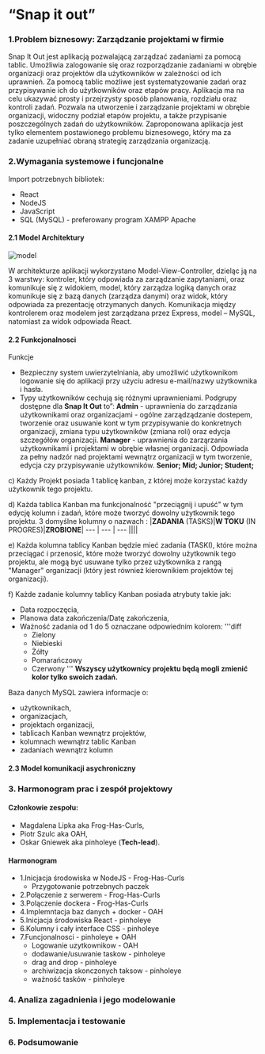 # <b> “Snap it out” </b>

### 1.Problem biznesowy: Zarządzanie projektami w firmie 

  Snap It Out jest aplikacją pozwalającą zarządzać zadaniami za pomocą tablic. Umożliwia zalogowanie się oraz rozporządzanie zadaniami w obrębie organizacji oraz projektów dla użytkowników w zależności od ich uprawnień. Za pomocą tablic możliwe jest systematyzowanie zadań oraz przypisywanie ich do użytkowników oraz etapów pracy. 
  Aplikacja ma na celu ukazywać prosty i przejrzysty sposób planowania, rozdziału oraz kontroli zadań. Pozwala na utworzenie i zarządzanie projektami w obrębie organizacji, widoczny podział etapów projektu, a także przypisanie poszczególnych zadań do użytkowników. 
Zaproponowana aplikacja jest tylko elementem postawionego problemu biznesowego, który ma za zadanie uzupełniać obraną strategię zarządzania organizacją.


### 2.Wymagania systemowe i funcjonalne
Import potrzebnych bibliotek:
- React 
- NodeJS
- JavaScript
- SQL (MySQL) - preferowany program XAMPP Apache 

#### 2.1 Model Architektury
![model](https://cdn.discordapp.com/attachments/789568040433352714/869276934025138176/the-mvc-pattern.png)

W architekturze aplikacji wykorzystano Model-View-Controller, dzieląc ją na 3 warstwy: kontroler, który odpowiada za zarządzanie zapytaniami, oraz komunikuje się z widokiem, model, który zarządza logiką danych oraz komunikuje się z bazą danych (zarządza danymi) oraz widok, który odpowiada za prezentację otrzymanych danych. 
Komunikacja między kontrolerem oraz modelem jest zarządzana przez Express, model – MySQL, natomiast za widok odpowiada React. 
	
#### 2.2 Funkcjonalnosci   

Funkcje
- Bezpieczny system uwierzytelniania, aby umożliwić użytkownikom logowanie się do aplikacji przy użyciu adresu e-mail/nazwy użytkownika i hasła.
- Typy użytkowników cechują się różnymi uprawnieniami. Podgrupy dostępne dla <b>Snap It Out</b> to”:
<b>Admin</b> - uprawnienia do zarządzania użytkownikami oraz organizacjami - ogólne zarządządzanie dostepem, tworzenie oraz usuwanie kont w tym przypisywanie do konkretnych organizacji, zmiana typu użytkowników (zmiana roli) oraz edycja szczegółów organizacji.
<b>Manager</b> - uprawnienia do zarząrzania użytkownikami i projektami w obrębie własnej organizacji. Odpowiada za pełny nadzór nad projektami wewnątrz organizacji w tym tworzenie, edycja czy przypisywanie użytkowników.
<b>Senior; Mid; Junior; Student; </b>

c) Każdy Projekt posiada 1 tablicę kanban, z której może korzystać każdy użytkownik tego projektu.

d) Każda tablica Kanban ma funkcjonalność "przeciągnij i upuść" w tym edycję kolumn i zadań, które może tworzyć dowolny użytkownik tego projektu.
3 domyślne kolumny o nazwach : 
|<b>ZADANIA</b> (TASKS)|<b>W TOKU</b> (IN PROGRES)|<b>ZROBIONE</b>|
--- | --- | --- 
||||

e) Każda kolumna tablicy Kanban będzie mieć zadania (TASKI), które można przeciągać i przenosić, które może tworzyć dowolny użytkownik tego projektu, ale mogą być usuwane tylko przez użytkownika z rangą "Manager" organizacji (który jest również kierownikiem projektów tej organizacji).

f) Każde zadanie kolumny tablicy Kanban posiada atrybuty takie jak:
- Data rozpoczęcia, 
- Planowa data zakończenia/Datę zakończenia,
- Ważność zadania od 1 do 5 oznaczane odpowiednim kolorem:
	'''diff
	- Zielony
	- Niebieski
	- Żółty
	- Pomarańczowy
	- Czerwony
	'''
<b> Wszyscy użytkownicy projektu będą mogli zmienić kolor tylko swoich zadań. </b>

Baza danych MySQL zawiera informacje o:
- użytkownikach, 
- organizacjach, 
- projektach organizacji, 
- tablicach Kanban wewnątrz projektów, 
- kolumnach wewnątrz tablic Kanban
- zadaniach wewnątrz kolumn 

#### 2.3 Model komunikacji asychroniczny  

### 3. Harmonogram prac i zespół projektowy

#### Członkowie zespołu: 
- Magdalena Lipka aka Frog-Has-Curls, 
- Piotr Szulc aka OAH, 
- Oskar Gniewek aka pinholeye (<b>Tech-lead</b>).<br>

#### Harmonogram
- 1.Inicjacja środowiska w NodeJS - Frog-Has-Curls 
	- Przygotowanie potrzebnych paczek  
- 2.Połączenie z serwerem - Frog-Has-Curls  
- 3.Polączenie dockera - Frog-Has-Curls 
- 4.Implemntacja baz danych + docker - OAH
- 5.Inicjacja środowiska React - pinholeye
- 6.Kolumny i cały interface CSS - pinholeye 
- 7.Funcjonalnosci - pinholeye + OAH 
    - Logowanie uzytkownikow - OAH 
	- dodawanie/usuwanie taskow - pinholeye
	- drag and drop - pinholeye 
	- archiwizacja skonczonych taksow - pinholeye 
	- ważność tasków - pinholeye

### 4. Analiza zagadnienia i jego modelowanie

### 5. Implementacja i testowanie

### 6. Podsumowanie
      

